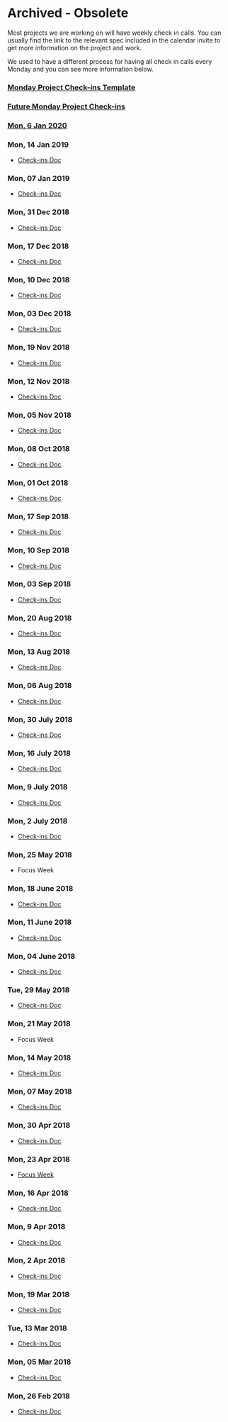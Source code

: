 # **Archived - Obsolete**

Most projects we are working on will have weekly check in calls. You can usually find the link to the relevant spec included in the calendar invite to get more information on the project and work. 

We used to have a different process for having all check in calls every Monday and you can see more information below. 

###  [Monday Project Check-ins Template](https://drive.google.com/open?id=1qvFXSTtcp138DnNTatxHlPendBrK6boR-cwjwC1neag)
###  [Future Monday Project Check-ins](https://drive.google.com/open?id=1a5qua0PCYewuzhSkIlgjs51upUxF9Dbr)

### [Mon, 6 Jan 2020](https://docs.google.com/document/d/1-gUVYhQp7sTQgVw8M7RHfBn7nu6mKP3ohnC9SnSjcDQ)

### Mon, 14 Jan 2019
* [Check-ins Doc](https://drive.google.com/open?id=1wBh0j2qG6H1DX8sJkzRcPpj3Rxauxc9VfQey3i-j6II)

### Mon, 07 Jan 2019
* [Check-ins Doc](https://drive.google.com/open?id=1q7cbqyUzDHXZJUedgSD4fJh4vYnIikKPFgokWHZ5OIA)

### Mon, 31 Dec 2018
* [Check-ins Doc](https://drive.google.com/open?id=17VXl5lE3oSys1W2C0oBH9kakSExuxRDV2J5w_HVfMXo)

### Mon, 17 Dec 2018
* [Check-ins Doc](https://drive.google.com/open?id=1HQ2bNDtJOzr6pgrbqSf4cMg76Lykxi4IDZw_tV5UjxU)

### Mon, 10 Dec 2018
* [Check-ins Doc](https://drive.google.com/open?id=1q4OdKpkHKZfVTuMsKBtvRM2aH88CRf4s_M6ceknT99s)

### Mon, 03 Dec 2018
* [Check-ins Doc](https://drive.google.com/open?id=12By1K9UGgfKOvmzFhAPPiQpczzHjgMEeYrCGbohCqWE)

### Mon, 19 Nov 2018
* [Check-ins Doc](https://drive.google.com/open?id=1NZj5ani6A92ZEPuESbU638WOX86MSZcou6z9qiOexvE)

### Mon, 12 Nov 2018
* [Check-ins Doc](https://drive.google.com/open?id=1Q30_HBuzeRevkmK2yfDmz2xb0j03nDN-q77v2qgUGP0)

### Mon, 05 Nov 2018
* [Check-ins Doc](https://drive.google.com/open?id=1b-bNU52z_fRitSdQrwnDSz1_2D8sWLcTcEU9Fk7YDS8)

### Mon, 08 Oct 2018
* [Check-ins Doc](https://drive.google.com/open?id=1cRx8CtN3bc8awKbz5B9F7K1A1SZUwKR4k9CSjnjD99s)

### Mon, 01 Oct 2018
* [Check-ins Doc](https://drive.google.com/open?id=1VrIWqnilni0xXwPDaFaah_ezRuIrLWw81SZCU2WDV_Q)

### Mon, 17 Sep 2018
* [Check-ins Doc](https://drive.google.com/open?id=1Qt5xI4pC9SBW6va-PU8TsPuoCMYVgItCM0-I1dUP8dE)

### Mon, 10 Sep 2018
* [Check-ins Doc](https://drive.google.com/open?id=1UGG8fwIt9TbCvEM58wUMPoO200f1zGXh5PQCtVjn3uQ)

### Mon, 03 Sep 2018
* [Check-ins Doc](https://drive.google.com/open?id=1Hajb0ycX23lpkS7Uf98uRE5tGa8AdUAAIeYXy-98h-I)

### Mon, 20 Aug 2018
* [Check-ins Doc](https://docs.google.com/document/d/1m8URHS9Rxww7Q1Pe-uMAMF29z5EaDwHzMjSh0jUeHf0/edit#heading=h.ppdpk3mkyj4y)

### Mon, 13 Aug 2018
* [Check-ins Doc](https://drive.google.com/open?id=1Yr7UDj9LpN1thXeDAom1OtY8ouG6d_gavsWyTuQr5LY)

### Mon, 06 Aug 2018
* [Check-ins Doc](https://drive.google.com/open?id=1LItKhocbgSqDMqkLYXcPbG3aKTl3uTQBfdgwHzu9ygs)

### Mon, 30 July 2018
* [Check-ins Doc](https://drive.google.com/open?id=1Guten-_HxIQ2irz-Jq47iMRpEdd31wzhm5lTo2TrNmg)

### Mon, 16 July 2018
* [Check-ins Doc](https://docs.google.com/document/d/163Li3QxByAila3bsNYLdtEzqrj8TZliouA4gzurnM8A/edit)

### Mon, 9 July 2018
* [Check-ins Doc](https://drive.google.com/open?id=1Vsyg0JT2X8dYCKsixsP79M3DFC_ElhBlYkz7jEiXN1M)

### Mon, 2 July 2018
* [Check-ins Doc](https://drive.google.com/open?id=16x7Rgv_mRJH4KDwcOokO44m_5QG8r_SBBZrhGMd7acE)

### Mon, 25 May 2018
* Focus Week

### Mon, 18 June 2018
* [Check-ins Doc](https://docs.google.com/document/d/1cD5sMR3xBayuCO5CwfKWo-ER5v3hGqrjkt84WtkhQc8/edit#heading=h.193mswm8qjsq)

### Mon, 11 June 2018
* [Check-ins Doc](https://drive.google.com/open?id=1snw8IE5P9NAzoolKKIuPgkThD6Qo0CE1J3LK3fIu1cM)

### Mon, 04 June 2018
* [Check-ins Doc](https://docs.google.com/document/d/1__7EZ_hqxx0mMSDQYOBeGO3biWzEswA8GqPBWCyqsfU/edit)

### Tue, 29 May 2018
* [Check-ins Doc](https://docs.google.com/document/d/10dj3vWDlII49z1ipIF02AUPkcXVdIcCY3kmSFF-EdVo/edit?usp=sharing)

### Mon, 21 May 2018
* Focus Week

### Mon, 14 May 2018
* [Check-ins Doc](https://drive.google.com/open?id=1LcsR-Ir6CATF9qbTC5UuZ8fq9sxEsqX5335l6Mq-s80)

### Mon, 07 May 2018
* [Check-ins Doc](https://drive.google.com/open?id=1kjCibqb6JtX-bHIN96puqVlTR4UrYm0An52r0J5wxho)

### Mon, 30 Apr 2018
* [Check-ins Doc](https://drive.google.com/open?id=1SFUg_zeyHIkYWn56ij-4M5hk-PhQGSm4IeDpOTclQbg)

### Mon, 23 Apr 2018
* [Focus Week](https://drive.google.com/open?id=1yjCwf7Kd233zwMQ1JTkm-2W2M7IgiQ181GnV184XZCo)

### Mon, 16 Apr 2018
* [Check-ins Doc](https://drive.google.com/open?id=1aSa4pBafobVYYQTwv11NAJPygSnrlMafytOrdE41Ptc)

### Mon, 9 Apr 2018
* [Check-ins Doc](https://drive.google.com/open?id=1HQLipgSHCIEs0dQAG7RoSWyK-2LiIfbOnHjV-0IOs7s)

### Mon, 2 Apr 2018
* [Check-ins Doc](https://drive.google.com/open?id=1oLeivtOGkBPCoVdCCZx5cb1U_mpchaI6NWQKnOiIquU)

### Mon, 19 Mar 2018
* [Check-ins Doc](https://drive.google.com/open?id=1Zc0IRzgwsOtqXAL6WKC92VK9mtXBN3DzyIzA7SDep7o)

### Tue, 13 Mar 2018
* [Check-ins Doc](https://drive.google.com/open?id=1ooSWmkwB1GD2XV3bIiS9jwYBcZPL6kFKgTW7-7epjdM)

### Mon, 05 Mar 2018
* [Check-ins Doc](https://drive.google.com/open?id=1FfemicpCf5ZfE_ECSR5RvXBFfNiR1VsR4MSPYV48Fd0)

### Mon, 26 Feb 2018
* [Check-ins Doc](https://drive.google.com/open?id=1oX3Njo_plZ-sD7gZkN1f3drGgvHJ-XdGXyhuiJw_kpM)